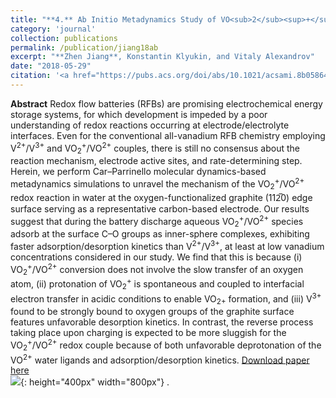 ```yaml
---
title: "**4.** Ab Initio Metadynamics Study of VO<sub>2</sub><sup>+</sup>/VO<sup>2+</sup> Redox Reaction Mechanism at the Graphite Edge-Water Interface"
category: 'journal'
collection: publications
permalink: /publication/jiang18ab
excerpt: "**Zhen Jiang**, Konstantin Klyukin, and Vitaly Alexandrov"
date: "2018-05-29"
citation: '<a href="https://pubs.acs.org/doi/abs/10.1021/acsami.8b05864"> <span style="color: blue"><i><B>ACS Appl. Mater. Interfaces</B></i></span> 10(24), 20621-20626 (2018) </a>'
---
```

**Abstract** Redox flow batteries (RFBs) are promising electrochemical energy storage systems, for which development is impeded by a poor understanding of redox reactions occurring at electrode/electrolyte interfaces. Even for the conventional all-vanadium RFB chemistry employing V<sup>2+</sup>/V<sup>3+</sup> and VO<sub>2</sub><sup>+</sup>/VO<sup>2+</sup> couples, there is still no consensus about the reaction mechanism, electrode active sites, and rate-determining step. Herein, we perform Car–Parrinello molecular dynamics-based metadynamics simulations to unravel the mechanism of the VO<sub>2</sub><sup>+</sup>/VO<sup>2+</sup> redox reaction in water at the oxygen-functionalized graphite (112̅0) edge surface serving as a representative carbon-based electrode. Our results suggest that during the battery discharge aqueous VO<sub>2</sub><sup>+</sup>/VO<sup>2+</sup> species adsorb at the surface C–O groups as inner-sphere complexes, exhibiting faster adsorption/desorption kinetics than V<sup>2+</sup>/V<sup>3+</sup>, at least at low vanadium concentrations considered in our study. We find that this is because (i) VO<sub>2</sub><sup>+</sup>/VO<sup>2+</sup> conversion does not involve the slow transfer of an oxygen atom, (ii) protonation of VO<sub>2</sub><sup>+</sup> is spontaneous and coupled to interfacial electron transfer in acidic conditions to enable VO<sub>2+</sub> formation, and (iii) V<sup>3+</sup> found to be strongly bound to oxygen groups of the graphite surface features unfavorable desorption kinetics. In contrast, the reverse process taking place upon charging is expected to be more sluggish for the VO<sub>2</sub><sup>+</sup>/VO<sup>2+</sup> redox couple because of both unfavorable deprotonation of the VO<sup>2+</sup> water ligands and adsorption/desorption kinetics.
[Download paper here](https://github.com/ZhenJiang16/personal/tree/master/files/jiang18ab.pdf)
<br/>![]({{site.baseurl}}/images/jiang18ab.gif){: height="400px" width="800px"} .
